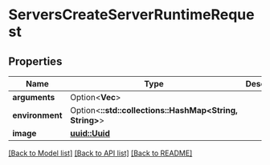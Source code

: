 # ServersCreateServerRuntimeRequest

## Properties

Name | Type | Description | Notes
------------ | ------------- | ------------- | -------------
**arguments** | Option<**Vec<String>**> |  | [optional]
**environment** | Option<**::std::collections::HashMap<String, String>**> |  | [optional]
**image** | [**uuid::Uuid**](uuid::Uuid.md) |  | 

[[Back to Model list]](../README.md#documentation-for-models) [[Back to API list]](../README.md#documentation-for-api-endpoints) [[Back to README]](../README.md)


